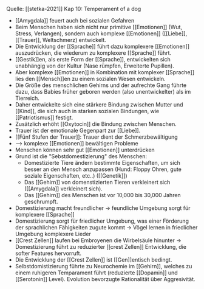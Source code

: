 Quelle: [[stetka-2021]] Kap 10: Temperament of a dog

* [[Amygdala]] feuert auch bei sozialen Gefahren
* Beim Menschen haben sich nicht nur primitive [[Emotionen]] (Wut, Stress, Verlangen), sondern auch komplexe [[Emotionen]] ([[Liebe]], [[Trauer]], Weltschmerz) entwickelt.
* Die Entwicklung der [[Sprache]] führt dazu komplexere [[Emotionen]] auszudrücken, die wiederum zu komplexere [[Sprache]] führt.
* [[Gestik]]en, als erste Form der [[Sprache]], entwickelten sich unabhängig von der Kultur (Nase rümpfen, Erweiterte Pupillen).
* Aber komplexe [[Emotionen]] in Kombination mit komplexer [[Sprache]] lies den [[Mensch]]en zu einem sozialen Wesen entwickeln.
* Die Größe des menschlichen Gehirns und der aufrechte Gang führte dazu, dass Babies früher geboren werden (also unentwickelter) als im Tierreich.
* Daher entwickelte sich eine stärkere Bindung zwischen Mutter und [[Kind]], die sich auch in starken sozialen Bindungen, wie [[Patriotismus]] festigt.
* Zusätzlich erhöht [[Oxytocin]] die Bindung zwischen Menschen. 
*  Trauer ist der emotionale Gegenpart zur [[Liebe]].
* [[Fünf Stufen der Trauer]]: Trauer dient der Schmerzbewältigung
*   --> komplexe [[Emotionen]] bewältigen Probleme
* Menschen können sehr gut [[Emotionen]] unterdrücken
* Grund ist die "Sebstdomestizierung" des Menschen:
	* Domestizierte Tiere ändern bestimmte Eigenschaften, um sich besser an den Mensch anzupassen (Hund: Floppy Ohren, gute soziale Eigenschaften, etc..) ([[Genetik]])
	* Das [[Gehirn]] von domenstizierten Tieren verkleinert sich ([[Amygdala]] verkleinert sich).
	* Das [[Gehirn]] des Menschen ist vor 10,000 bis 30,000 Jahren geschrumpft.
* Domestizierung macht freundlicher -> feundliche Umgebung sorgt für komplexere [[Sprache]]
* Domestizierung sorgt für friedlicher Umgebung, was einer Förderung der sprachlichen Fähigkeiten zugute kommt -> Vögel lernen in friedlicher Umgebung komplexere Lieder
* [[Crest Zellen]] laufen bei Embroyenen die Wirbelsäule hinunter -> Domestizierung führt zu reduzierter [[crest Zellen]] Entwicklung, die softer Features hervorruft.
* Die Entwicklung der [[Crest Zellen]] ist [[Gen]]entisch bedingt.
* Selbstdomistizierung führte zu Neurochemie im [[Gehirn]], welches zu einem ruhigeren Temparament führt (reduzierte [[Dopamin]] und [[Serotonin]] Level). Evolution bevorzugte Rationalität über Aggresivität. 